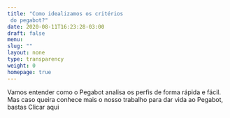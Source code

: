 ```yaml
---
title: "Como idealizamos os critérios
 do pegabot?"
date: 2020-08-11T16:23:28-03:00
draft: false
menu:
slug: ""
layout: none
type: transparency
weight: 0
homepage: true
---
```

Vamos entender como o Pegabot analisa os perfis de forma rápida e fácil. Mas caso queira conhece mais o nosso trabalho para dar vida ao Pegabot, bastas Clicar aqui
